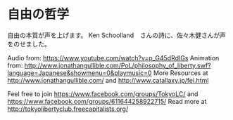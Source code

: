 # 自由の哲学 

自由の本質が声を上げます。
Ken Schoolland　さんの詩に、佐々木健さんが声をのせました。

Audio from: https://www.youtube.com/watch?v=p_G45dRdIGs
Animation from: http://www.jonathangullible.com/PoL/philosophy_of_liberty.swf?language=Japanese&showmenu=0&playmusic=0
More Resources at http://www.jonathangullible.com/ and http://www.catallaxy.jp/fei.html

Feel free to join https://www.facebook.com/groups/TokyoLC/ and https://www.facebook.com/groups/611644258922715/
Read more at http://tokyolibertyclub.freecapitalists.org/
